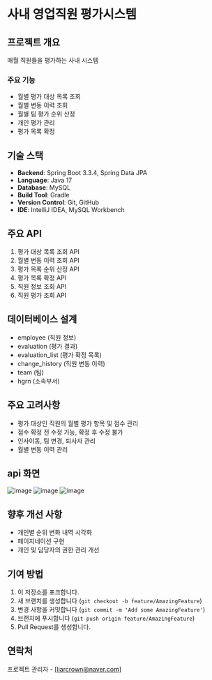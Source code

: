 # 사내 영업직원 평가시스템


## 프로젝트 개요

매월 직원들을 평가하는 사내 시스템



### 주요 기능

- 월별 평가 대상 목록 조회
- 월별 변동 이력 조회
- 월별 팀 평가 순위 산정
- 개인 평가 관리
- 평가 목록 확정



## 기술 스택

- **Backend**: Spring Boot 3.3.4, Spring Data JPA
- **Language**: Java 17
- **Database**: MySQL
- **Build Tool**: Gradle
- **Version Control**: Git, GitHub
- **IDE**: IntelliJ IDEA, MySQL Workbench

## 주요 API

1. 평가 대상 목록 조회 API
2. 월별 변동 이력 조회 API
3. 평가 목록 순위 산정 API
4. 평가 목록 확정 API
5. 직원 정보 조회 API
6. 직원 평가 조회 API

## 데이터베이스 설계

- employee (직원 정보)
- evaluation (평가 결과)
- evaluation_list (평가 확정 목록)
- change_history (직원 변동 이력)
- team (팀)
- hgrn (소속부서)

## 주요 고려사항

- 평가 대상인 직원의 월별 평가 항목 및 점수 관리
- 점수 확정 전 수정 가능, 확정 후 수정 불가
- 인사이동, 팀 변경, 퇴사자 관리
- 월별 변동 이력 관리

## api 화면

![image](https://github.com/user-attachments/assets/8ac2c787-daeb-4459-9d4a-a0f8eca4f831)
![image](https://github.com/user-attachments/assets/82c8add8-18ff-409f-967b-321eaeb9ea69)
![image](https://github.com/user-attachments/assets/8f9aa05e-2b32-400f-bc38-ba3a6ea9ffa1)


## 향후 개선 사항

- 개인별 순위 변화 내역 시각화
- 페이지네이션 구현
- 개인 및 담당자의 권한 관리 개선

## 기여 방법

1. 이 저장소를 포크합니다.
2. 새 브랜치를 생성합니다 (`git checkout -b feature/AmazingFeature`)
3. 변경 사항을 커밋합니다 (`git commit -m 'Add some AmazingFeature'`)
4. 브랜치에 푸시합니다 (`git push origin feature/AmazingFeature`)
5. Pull Request를 생성합니다.

## 연락처

프로젝트 관리자 - [liarcrown@naver.com]
